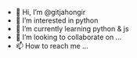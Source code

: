 - 👋 Hi, I’m @gitjahongir
- 👀 I’m interested in python
- 🌱 I’m currently learning python & js
- 💞️ I’m looking to collaborate on ...
- 📫 How to reach me ...

<!---
gitjahongir/gitjahongir is a ✨ special ✨ repository because its `README.md` (this file) appears on your GitHub profile.
You can click the Preview link to take a look at your changes.
--->
